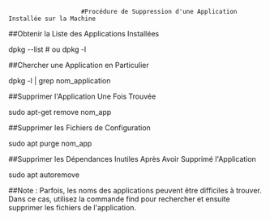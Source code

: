 						#Procédure de Suppression d'une Application Installée sur la Machine
##Obtenir la Liste des Applications Installées

dpkg --list  # ou
dpkg -l

##Chercher une Application en Particulier

dpkg -l | grep nom_application

##Supprimer l'Application Une Fois Trouvée

sudo apt-get remove nom_app

##Supprimer les Fichiers de Configuration

sudo apt purge nom_app

##Supprimer les Dépendances Inutiles Après Avoir Supprimé l'Application

sudo apt autoremove

##Note : Parfois, les noms des applications peuvent être difficiles à trouver. Dans ce cas, utilisez la commande find pour rechercher et ensuite supprimer les fichiers de l'application.
